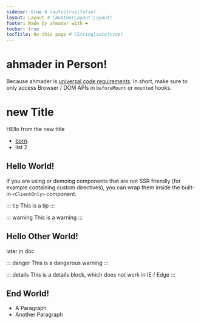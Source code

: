 ```yaml
---
sidebar: true # (auto|true|false)
layout: Layout # (AnotherLayout|Layout)
footer: Made by ahmader with ❤️
tocbar: true
tocTitle: On this page # (String|auto|true)
---
```


# ahmader in Person!

Because ahmader is [universal code requirements](https://ssr.vuejs.org/en/universal.html). In short, make sure to only access Browser / DOM APIs in `beforeMount` or `mounted` hooks.

# new Title
HEllo from the new title


* [born](./born.html).
* list 2

## Hello World!

If you are using or demoing components that are not SSR friendly (for example containing custom directives), you can wrap them inside the built-in `<ClientOnly>` component:

::: tip
This is a tip
:::

::: warning
This is a warning
:::

## Hello Other World!

later in doc

::: danger
This is a dangerous warning
:::

::: details
This is a details block, which does not work in IE / Edge
:::


## End World!

- A Paragraph
- Another Paragraph

